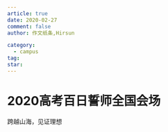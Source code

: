 ```yaml
---
article: true
date: 2020-02-27
comment: false
author: 作文纸条,Hirsun

category:
  - campus 
tag:
star:
---
```


# 2020高考百日誓师全国会场

跨越山海，见证理想

<!-- more -->

<iframe
  :src="$withBase('static-html/2020gaokao.html')"
  width="100%"
  height="100"
  frameborder="0"
  scrolling="No"
  leftmargin="0"
  topmargin="0"
/>

主办单位：中学馆学生联盟， 广州启合科技，全国百校联盟

<audio controls="" src="https://pic.hanjiaming.com.cn/2020/02/brss.mp3" autoplay="autoplay"></audio>

尊敬的老师，亲爱的家长，可爱的同学们：

  大家好！

  我很荣幸，我能作为2020年高考百日誓师的主礼人与你们相聚，跨越山海，见证理想。2020年2月28日是个重要的日子，它是**2020届高三学子向高考发起百日冲刺的号角**，它是我们为梦想宣誓的日子。

  **生于非典，考于新冠，2020届考生注定不平凡。**

  全国高三开学时间延迟一月，北京全市新高考“模拟考”推迟一周。我们开启了居家学习模式，把打卡当日常，把线上学习平台当伙伴，我们的老师变身网络主播，拿大葱当教鞭，拿厕所门当黑板。艰辛更磨砺意志，逆风更适合飞翔，在共同战“疫”的时代幕布下，我们将书写决胜高考的注脚。

  **学海书山，纸取一瓢，2020备考必将不负韶华。**

  我们一同走过春夏秋冬的学习岁月。也许你会忆起春寒料峭时“吾将上下而求索”的宣言，忆起夏阳酷暑中“读书须尽苦功夫”的坚持，忆起秋雨绵绵日 “书卷多情似故人”的情怀，忆起冬雪纷飞里 “梅花香自苦寒来”的信念……最后一百天，老师将凝练最精湛的素材，化笔墨为精钢，剑指六月，和你们一起，搏得青春无悔。

![img](http://zt-cdn.zuowenzhitiao.com/article-cover/2020-02-27/26d1662754074cfb84c4877c6ed5be5e.png)

下面，请高三学生代表发言，有请@青川：

> 高三学子青川前来报道
> 疫情当头，挡住了我们的步伐，却磨灭不了我们的斗志。你考还是不考，高考就在原地；你怕还是不怕，高考还在原地；你拼还是不拼，高考依旧在原地。
> 意气风发时光如梭看我青年学子六月圆梦，风华正茂云帆直挂令那辉煌人生明朝铸就。
> 六月，祝你也祝我。

下面有请高三学子集体宣誓，请举起你们的右手，庄严宣誓：

> 我宣誓
> 不负父母的期盼
> 不负恩师的厚望
> 不负天赐的智慧
> 不负青春的理想
> 我承诺
> 不作懦弱的退缩
> 不作无益的彷徨
> 我将带着从容的微笑
> 去赢得我志在必得的辉煌
> 一年拼搏，一朝圆梦
> 奋斗一百天，让雄心与智慧在六月闪光

奋斗一百天，心无旁骛，逆风争渡

奋斗一百天，不负韶华，只争朝夕

奋斗一百天，壮志凌云，鹏程万里

![img](http://zt-cdn.zuowenzhitiao.com/article-cover/2020-02-27/31597c38b7b8455ba08b1df0f3dd27d4.jpg)

接下来，请学弟学妹们的代表送上祝福，有请@颦儿：

> 十年铸剑，只为炉火纯青，一朝出鞘，定当倚天长鸣。
> 距离2020年高考还有100天的时间，
> 100天，足以让黑马崛起，100天，足以创造奇迹。
> 我相信，星光不问赶路人，时光不负有心人。
> 100天的汗水会让你拼出未来的一方天地。
> 百天一搏六月梦，赢得寒窗锦绣程
> 我是颦儿，我在纸条祝高三的各位学长学姐们，
> 壮志凌云征考场，六月蝉鸣时，定是金榜题名，前程似锦。

谢谢@颦儿。十年寒窗，百日征程，蟾宫折桂，青春无悔。下面有学长学姐代表，现就读于北京大学的@Ria送上祝福：

> 同学们大家好呀，我现在我就读于北京大学。在这里，我也想向大家送上我自己给大家的一份祝福，这份祝福就是：未名博雅，湖光塔影，我，在这里等你。

谢谢未名湖畔的@Ria。谢谢所有参与到全国高考百日誓师动员大会的小可爱。因为相信，所以奋力一搏，因为看见，所以拼尽全力。为高考百日奋战，从纸条开启，为理想一路追寻，由纸条印证努力。

2020全国高考百日誓师动员大会到此结束，最后，祝福所有人：

**人山人海，不负所爱。**

![img](http://zt-cdn.zuowenzhitiao.com/article-cover/2020-02-27/227f6c77950e459c9f9b934e02f2c2b0.png)

你在你家，我在我家，百日誓师云同步，决战高考正当时。正值高三的你，可以**写下你的百日誓言和奋斗目标，**我们一同怀抱最坚定的愿景，决胜高考！其他小可爱们，学弟学妹，学长学姐们，都可以**写下你最真切的祝福，**我们一同守护最赤诚的期盼，为青春梦想加油！

非常感谢为本次高考百日誓师动员大会贡献力量的你们：（排名不分先后）

> @恰恰香瓜子、@抢花生的山笙、@CroCo.☁、@阿阿虞、@青川、@颦儿、@Ria、@北堂墨染、@楚玼兮、@大猫、@洱海飞飞、@发发、@繁星落城、@红逗。、@栖氲、@程遂然

## 评论精选

“既然整天不思进取，没有半点目标可言，就不要做什么英雄式的梦，好好地甘于平庸。” 希望青春的你们用的满腔热血燃烧你们的英雄梦。 放手去，不要回头，明天即是希望，前方即是未来! 流金六月，你们可以!!! @ 醉清梦

高三学哥学姐们: 其实真正的你远比现在要好， 不试一试怎么知道? 现在的你一定很忙， 忙着点亮梦想， 这一刻，没人能将你阻挡。 愿你们不困于井隅，心向远方。 愿你们不驰于空想，与风飞翔。 愿你们放松心情，不要紧张。 愿你们依旧勇敢，依旧坚强。 愿你们充满希望，充满信仰。 愿你们背上书囊，征战四方。 愿你们在心底洒一些阳光。 愿你们将青春涂满斑斓色彩，让成长的阴霾被彻底扫荡。 愿你们展雄翅，挥铁臂，不改壮志心，呐喊声嘹亮。 愿你们在未来的一百天，拼尽全力，不辜负梦想，奋力一搏，创造辉煌。 愿你们不负十年寒窗苦，无声场上试锋芒。 请相信， 你心仪的大学， 你想去的地方， 你向往的一切， 都在不远处向你挥手， 难就难在， 你是否也有信心伸出手掌。 请你们，再加把劲儿，再试一试， 没有什么不可能， 你的努力都会得到回报， 再坚持一下，再努力一下， 上天在偷偷爱着你， 爱着那么努力那么辛苦的你， 加油，你能行！ 天快亮了。 天就快亮了。 你看到了吗，再坚持一下，天就快亮了。 天亮了。 @ 夜语孤灯♡

西风几时来，流年暗中换。冬去春来，又是一年高考季 今天本该是师生齐聚一堂，学生激情澎湃地喊出对高考的期望，喊出自己的梦想，却因疫情被困家中，无法举行高三百日誓师大会。但学校的老师们在今天做了一个特殊的举动 ，校长和年级部的老师一起在b站上直播，为2020届高三学生呐喊助威。老师们语重心长的话语，对我们的美好期望，无一不让人为之触动。最后老师们一起合唱了一首《真心英雄》，愿高三的每一位学生都能做自己的真心英雄，待到6月7日胸有成竹地走进考场，八月收到自己梦想大学的通知书，九月满怀希望的开始自己新的生活。 逐渐眼泪在歌声中决堤，一滴滴滑落，最后肆意放声大哭…… 哭什么？哭自己对之前时光的不珍惜，哭辜负了老师们的殷切希望，哭父母双鬓的白发，脸上的皱纹，哭自己的梦想…… 只有100天了，还有用吗？当然，为梦想起跑，多久都不晚。100天能做的事还有很多很多，一天一天进步，一天弄懂一两个知识点，6月7日的你都会多一分自信，多一分坦荡，七月的你也会多一个选择，多一个机会 我不愿看到之后的你为现在的行为后悔和埋怨，不愿看到你回首这段青春岁月时只有无尽的哀叹与惋惜，不愿六月的你整日以泪洗面，被讨厌的人嘲笑，不愿看到九月的你眼睁睁看着好友走进梦想的院校，而你却不知何去何从…… 没有人能够通过祈祷和空想来改变人生，实现梦想。我不要听到你嘴里喊的积极口号，我只相信看过的书，刷过的题，背过的知识点 从现在开始行动起来，100天我们定可以创造奇迹 2020届高三学子 高考加油！ 我们一定会考上的 今年六月祝你也祝我 只要你正在向前冲，世界就会助你继续奔跑 2020.02.27 @ 倾曦. 迹

我愿乘风破浪 扶得青云直上 我愿集芒成阳 散放万丈霞光 我愿笔触张狂有肌理 我愿早霞热烈不乖张 我愿染一身星辰的幽香 枕一片白昼的波浪 我愿摘星续航 等迷雾耗尽 挺立在初夏的战场 ﹏﹏ 搁笔，不多写了，还有计划 这里2020高考理科全国Ⅰ卷选手小柳 目标 國立武漢大學 欢迎战友共勉 开始行动吧 静候佳音 @五九六九抬头望柳
